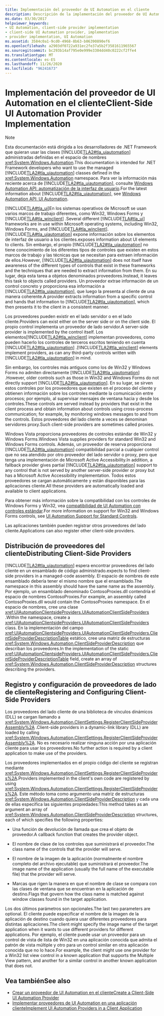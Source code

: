 ```yaml
---
title: Implementación del proveedor de UI Automation en el cliente
description: Descripción de la implementación del proveedor de UI Automation del lado cliente. Sepa cómo distribuir, registrar y configurar proveedores del lado cliente.
ms.date: 03/30/2017
helpviewer_keywords:
- UI Automation, client-side provider implementation
- client-side UI Automation provider, implementation
- provider implementation, UI Automation
ms.assetid: 3584c0a1-9cd0-4968-8b63-b06390890ef6
ms.openlocfilehash: a2903df0722a931ec2fe37a5b2f3581611965567
ms.sourcegitcommit: bc293b14af795e0e999e3304dd40c0222cf2ffe4
ms.translationtype: MT
ms.contentlocale: es-ES
ms.lasthandoff: 11/26/2020
ms.locfileid: "96241673"
---
```

# <a name="client-side-ui-automation-provider-implementation"></a><span data-ttu-id="71c66-104">Implementación del proveedor de UI Automation en el cliente</span><span class="sxs-lookup"><span data-stu-id="71c66-104">Client-Side UI Automation Provider Implementation</span></span>

> [!NOTE]
> <span data-ttu-id="71c66-105">Esta documentación está dirigida a los desarrolladores de .NET Framework que quieran usar las clases [!INCLUDE[TLA2#tla_uiautomation](../../../includes/tla2sharptla-uiautomation-md.md)] administradas definidas en el espacio de nombres <xref:System.Windows.Automation>.</span><span class="sxs-lookup"><span data-stu-id="71c66-105">This documentation is intended for .NET Framework developers who want to use the managed [!INCLUDE[TLA2#tla_uiautomation](../../../includes/tla2sharptla-uiautomation-md.md)] classes defined in the <xref:System.Windows.Automation> namespace.</span></span> <span data-ttu-id="71c66-106">Para ver la información más reciente acerca de [!INCLUDE[TLA2#tla_uiautomation](../../../includes/tla2sharptla-uiautomation-md.md)], consulte [Windows Automation API: automatización de la interfaz de usuario](/windows/win32/winauto/entry-uiauto-win32).</span><span class="sxs-lookup"><span data-stu-id="71c66-106">For the latest information about [!INCLUDE[TLA2#tla_uiautomation](../../../includes/tla2sharptla-uiautomation-md.md)], see [Windows Automation API: UI Automation](/windows/win32/winauto/entry-uiauto-win32).</span></span>  
  
 <span data-ttu-id="71c66-107">[!INCLUDE[TLA#tla_ui](../../../includes/tlasharptla-ui-md.md)]En los sistemas operativos de Microsoft se usan varios marcos de trabajo diferentes, como Win32, Windows Forms y [!INCLUDE[TLA#tla_winclient](../../../includes/tlasharptla-winclient-md.md)] .</span><span class="sxs-lookup"><span data-stu-id="71c66-107">Several different [!INCLUDE[TLA#tla_ui](../../../includes/tlasharptla-ui-md.md)] frameworks are in use within Microsoft operating systems, including Win32, Windows Forms, and [!INCLUDE[TLA#tla_winclient](../../../includes/tlasharptla-winclient-md.md)].</span></span> [!INCLUDE[TLA#tla_uiautomation](../../../includes/tlasharptla-uiautomation-md.md)] <span data-ttu-id="71c66-108">expone información sobre los elementos de interfaz de usuario a los clientes.</span><span class="sxs-lookup"><span data-stu-id="71c66-108">exposes information about UI elements to clients.</span></span> <span data-ttu-id="71c66-109">Sin embargo, el propio [!INCLUDE[TLA2#tla_uiautomation](../../../includes/tla2sharptla-uiautomation-md.md)] no tiene conocimiento de los diferentes tipos de controles que existen en estos marcos de trabajo y las técnicas que se necesitan para extraen información de ellos.</span><span class="sxs-lookup"><span data-stu-id="71c66-109">However, [!INCLUDE[TLA2#tla_uiautomation](../../../includes/tla2sharptla-uiautomation-md.md)] does not itself have awareness of the different types of controls that exist in these frameworks and the techniques that are needed to extract information from them.</span></span> <span data-ttu-id="71c66-110">En su lugar, deja esta tarea a objetos denominados proveedores.</span><span class="sxs-lookup"><span data-stu-id="71c66-110">Instead, it leaves this task to objects called providers.</span></span> <span data-ttu-id="71c66-111">Un proveedor extrae información de un control concreto y proporciona esa información a [!INCLUDE[TLA2#tla_uiautomation](../../../includes/tla2sharptla-uiautomation-md.md)], que luego la presenta al cliente de una manera coherente.</span><span class="sxs-lookup"><span data-stu-id="71c66-111">A provider extracts information from a specific control and hands that information to [!INCLUDE[TLA2#tla_uiautomation](../../../includes/tla2sharptla-uiautomation-md.md)], which then presents it to the client in a consistent manner.</span></span>  
  
 <span data-ttu-id="71c66-112">Los proveedores pueden existir en el lado servidor o en el lado cliente.</span><span class="sxs-lookup"><span data-stu-id="71c66-112">Providers can exist either on the server side or on the client side.</span></span> <span data-ttu-id="71c66-113">El propio control implementa un proveedor de lado servidor.</span><span class="sxs-lookup"><span data-stu-id="71c66-113">A server-side provider is implemented by the control itself.</span></span> <span data-ttu-id="71c66-114">Los elementos[!INCLUDE[TLA2#tla_winclient](../../../includes/tla2sharptla-winclient-md.md)] implementan proveedores, como pueden hacerlo los controles de terceros escritos teniendo en cuenta [!INCLUDE[TLA2#tla_uiautomation](../../../includes/tla2sharptla-uiautomation-md.md)] .</span><span class="sxs-lookup"><span data-stu-id="71c66-114">[!INCLUDE[TLA2#tla_winclient](../../../includes/tla2sharptla-winclient-md.md)] elements implement providers, as can any third-party controls written with [!INCLUDE[TLA2#tla_uiautomation](../../../includes/tla2sharptla-uiautomation-md.md)] in mind.</span></span>  
  
 <span data-ttu-id="71c66-115">Sin embargo, los controles más antiguos como los de Win32 y Windows Forms no admiten directamente [!INCLUDE[TLA2#tla_uiautomation](../../../includes/tla2sharptla-uiautomation-md.md)] .</span><span class="sxs-lookup"><span data-stu-id="71c66-115">However, older controls such as those in Win32 and Windows Forms do not directly support [!INCLUDE[TLA2#tla_uiautomation](../../../includes/tla2sharptla-uiautomation-md.md)].</span></span> <span data-ttu-id="71c66-116">En su lugar, se sirven estos controles por los proveedores que existen en el proceso del cliente y obtienen información sobre los controles mediante la comunicación entre procesos; por ejemplo, al supervisar mensajes de ventana hacia y desde los controles.</span><span class="sxs-lookup"><span data-stu-id="71c66-116">These controls are served instead by providers that exist in the client process and obtain information about controls using cross-process communication; for example, by monitoring windows messages to and from the controls.</span></span> <span data-ttu-id="71c66-117">Estos proveedores del lado cliente a veces se denominan servidores proxy.</span><span class="sxs-lookup"><span data-stu-id="71c66-117">Such client-side providers are sometimes called proxies.</span></span>  
  
 <span data-ttu-id="71c66-118">Windows Vista proporciona proveedores de controles estándar de Win32 y Windows Forms.</span><span class="sxs-lookup"><span data-stu-id="71c66-118">Windows Vista supplies providers for standard Win32 and Windows Forms controls.</span></span> <span data-ttu-id="71c66-119">Además, un proveedor de reserva proporciona [!INCLUDE[TLA2#tla_uiautomation](../../../includes/tla2sharptla-uiautomation-md.md)] compatibilidad parcial a cualquier control que no sea atendido por otro proveedor del lado servidor o proxy, pero que tenga una implementación de Microsoft Active Accessibility.</span><span class="sxs-lookup"><span data-stu-id="71c66-119">In addition, a fallback provider gives partial [!INCLUDE[TLA2#tla_uiautomation](../../../includes/tla2sharptla-uiautomation-md.md)] support to any control that is not served by another server-side provider or proxy but has a Microsoft Active Accessibility implementation.</span></span> <span data-ttu-id="71c66-120">Todos estos proveedores se cargan automáticamente y están disponibles para las aplicaciones cliente.</span><span class="sxs-lookup"><span data-stu-id="71c66-120">All these providers are automatically loaded and available to client applications.</span></span>  
  
 <span data-ttu-id="71c66-121">Para obtener más información sobre la compatibilidad con los controles de Windows Forms y Win32, vea [compatibilidad de UI Automation con controles estándar](ui-automation-support-for-standard-controls.md).</span><span class="sxs-lookup"><span data-stu-id="71c66-121">For more information on support for Win32 and Windows Forms controls, see [UI Automation Support for Standard Controls](ui-automation-support-for-standard-controls.md).</span></span>  
  
 <span data-ttu-id="71c66-122">Las aplicaciones también pueden registrar otros proveedores del lado cliente.</span><span class="sxs-lookup"><span data-stu-id="71c66-122">Applications can also register other client-side providers.</span></span>  
  
<a name="Distributing_Client-Side_Providers"></a>

## <a name="distributing-client-side-providers"></a><span data-ttu-id="71c66-123">Distribución de proveedores del cliente</span><span class="sxs-lookup"><span data-stu-id="71c66-123">Distributing Client-Side Providers</span></span>  

 [!INCLUDE[TLA2#tla_uiautomation](../../../includes/tla2sharptla-uiautomation-md.md)] <span data-ttu-id="71c66-124">espera encontrar proveedores del lado cliente en un ensamblado de código administrado.</span><span class="sxs-lookup"><span data-stu-id="71c66-124">expects to find client-side providers in a managed-code assembly.</span></span> <span data-ttu-id="71c66-125">El espacio de nombres de este ensamblado debería tener el mismo nombre que el ensamblado.</span><span class="sxs-lookup"><span data-stu-id="71c66-125">The namespace in this assembly should have the same name as the assembly.</span></span> <span data-ttu-id="71c66-126">Por ejemplo, un ensamblado denominado ContosoProxies.dll contendría el espacio de nombres ContosoProxies.</span><span class="sxs-lookup"><span data-stu-id="71c66-126">For example, an assembly called ContosoProxies.dll would contain the ContosoProxies namespace.</span></span> <span data-ttu-id="71c66-127">En el espacio de nombres, cree una clase <xref:UIAutomationClientsideProviders.UIAutomationClientSideProviders> .</span><span class="sxs-lookup"><span data-stu-id="71c66-127">Within the namespace, create a <xref:UIAutomationClientsideProviders.UIAutomationClientSideProviders> class.</span></span> <span data-ttu-id="71c66-128">En la implementación del campo <xref:UIAutomationClientsideProviders.UIAutomationClientSideProviders.ClientSideProviderDescriptionTable> estático, cree una matriz de estructuras <xref:System.Windows.Automation.ClientSideProviderDescription> que describan los proveedores.</span><span class="sxs-lookup"><span data-stu-id="71c66-128">In the implementation of the static <xref:UIAutomationClientsideProviders.UIAutomationClientSideProviders.ClientSideProviderDescriptionTable> field, create an array of <xref:System.Windows.Automation.ClientSideProviderDescription> structures describing the providers.</span></span>  
  
<a name="Registering_and_Configuring_Client-Side_Providers"></a>

## <a name="registering-and-configuring-client-side-providers"></a><span data-ttu-id="71c66-129">Registro y configuración de proveedores de lado de cliente</span><span class="sxs-lookup"><span data-stu-id="71c66-129">Registering and Configuring Client-Side Providers</span></span>  

 <span data-ttu-id="71c66-130">Los proveedores del lado cliente de una biblioteca de vínculos dinámicos (DLL) se cargan llamando a <xref:System.Windows.Automation.ClientSettings.RegisterClientSideProviderAssembly%2A> .</span><span class="sxs-lookup"><span data-stu-id="71c66-130">Client-side providers in a dynamic-link library (DLL) are loaded by calling <xref:System.Windows.Automation.ClientSettings.RegisterClientSideProviderAssembly%2A>.</span></span> <span data-ttu-id="71c66-131">No es necesario realizar ninguna acción por una aplicación cliente para usar los proveedores.</span><span class="sxs-lookup"><span data-stu-id="71c66-131">No further action is required by a client application to make use of the providers.</span></span>  
  
 <span data-ttu-id="71c66-132">Los proveedores implementados en el propio código del cliente se registran mediante <xref:System.Windows.Automation.ClientSettings.RegisterClientSideProviders%2A>.</span><span class="sxs-lookup"><span data-stu-id="71c66-132">Providers implemented in the client's own code are registered by using <xref:System.Windows.Automation.ClientSettings.RegisterClientSideProviders%2A>.</span></span> <span data-ttu-id="71c66-133">Este método toma como argumento una matriz de estructuras <xref:System.Windows.Automation.ClientSideProviderDescription> y cada una de ellas especifica las siguientes propiedades:</span><span class="sxs-lookup"><span data-stu-id="71c66-133">This method takes as an argument an array of <xref:System.Windows.Automation.ClientSideProviderDescription> structures, each of which specifies the following properties:</span></span>  
  
- <span data-ttu-id="71c66-134">Una función de devolución de llamada que crea el objeto de proveedor.</span><span class="sxs-lookup"><span data-stu-id="71c66-134">A callback function that creates the provider object.</span></span>  
  
- <span data-ttu-id="71c66-135">El nombre de clase de los controles que suministrará el proveedor.</span><span class="sxs-lookup"><span data-stu-id="71c66-135">The class name of the controls that the provider will serve.</span></span>  
  
- <span data-ttu-id="71c66-136">El nombre de la imagen de la aplicación (normalmente el nombre completo del archivo ejecutable) que suministrará el proveedor.</span><span class="sxs-lookup"><span data-stu-id="71c66-136">The image name of the application (usually the full name of the executable file) that the provider will serve.</span></span>  
  
- <span data-ttu-id="71c66-137">Marcas que rigen la manera en que el nombre de clase se compara con las clases de ventana que se encuentran en la aplicación de destino.</span><span class="sxs-lookup"><span data-stu-id="71c66-137">Flags that govern how the class name is matched against window classes found in the target application.</span></span>  
  
 <span data-ttu-id="71c66-138">Los dos últimos parámetros son opcionales.</span><span class="sxs-lookup"><span data-stu-id="71c66-138">The last two parameters are optional.</span></span> <span data-ttu-id="71c66-139">El cliente puede especificar el nombre de la imagen de la aplicación de destino cuando quiera usar diferentes proveedores para distintas aplicaciones.</span><span class="sxs-lookup"><span data-stu-id="71c66-139">The client might specify the image name of the target application when it wants to use different providers for different applications.</span></span> <span data-ttu-id="71c66-140">Por ejemplo, el cliente puede usar un proveedor para un control de vista de lista de Win32 en una aplicación conocida que admita el patrón de vista múltiple y otro para un control similar en otra aplicación conocida que no lo hace.</span><span class="sxs-lookup"><span data-stu-id="71c66-140">For example, the client might use one provider for a Win32 list view control in a known application that supports the Multiple View pattern, and another for a similar control in another known application that does not.</span></span>  
  
## <a name="see-also"></a><span data-ttu-id="71c66-141">Vea también</span><span class="sxs-lookup"><span data-stu-id="71c66-141">See also</span></span>

- [<span data-ttu-id="71c66-142">Crear un proveedor de UI Automation en el cliente</span><span class="sxs-lookup"><span data-stu-id="71c66-142">Create a Client-Side UI Automation Provider</span></span>](create-a-client-side-ui-automation-provider.md)
- [<span data-ttu-id="71c66-143">Implementar proveedores de UI Automation en una aplicación cliente</span><span class="sxs-lookup"><span data-stu-id="71c66-143">Implement UI Automation Providers in a Client Application</span></span>](implement-ui-automation-providers-in-a-client-application.md)
